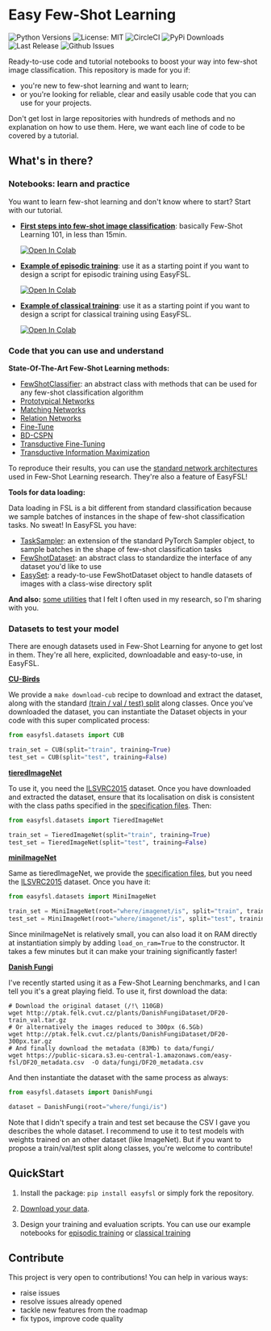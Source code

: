# Easy Few-Shot Learning
![Python Versions](https://img.shields.io/pypi/pyversions/easyfsl?logo=python&logoColor=white&style=for-the-badge)
![License: MIT](https://img.shields.io/badge/license-MIT-green?style=for-the-badge)
![CircleCI](https://img.shields.io/circleci/build/github/sicara/easy-few-shot-learning?logo=circleci&style=for-the-badge)
![PyPi Downloads](https://img.shields.io/pypi/dm/easyfsl?logo=pypi&logoColor=white&style=for-the-badge)
![Last Release](https://img.shields.io/github/release-date/sicara/easy-few-shot-learning?label=Last%20Release&logo=pypi&logoColor=white&style=for-the-badge)
![Github Issues](https://img.shields.io/github/issues-closed/sicara/easy-few-shot-learning?color=green&logo=github&style=for-the-badge)

Ready-to-use code and tutorial notebooks to boost your way into few-shot image classification. 
This repository is made for you if:

- you're new to few-shot learning and want to learn;
- or you're looking for reliable, clear and easily usable code that you can use for your projects.

Don't get lost in large repositories with hundreds of methods and no explanation on how to use them. Here, we want each line
of code to be covered by a tutorial.
## What's in there?

### Notebooks: learn and practice
You want to learn few-shot learning and don't know where to start? Start with our tutorial.

- **[First steps into few-shot image classification](notebooks/my_first_few_shot_classifier.ipynb)**: 
basically Few-Shot Learning 101, in less than 15min.

    [![Open In Colab](https://colab.research.google.com/assets/colab-badge.svg)](https://colab.research.google.com/github/sicara/easy-few-shot-learning/blob/master/notebooks/my_first_few_shot_classifier.ipynb)

- **[Example of episodic training](notebooks/episodic_training.ipynb)**: 
use it as a starting point if you want to design a script for episodic training using EasyFSL.

    [![Open In Colab](https://colab.research.google.com/assets/colab-badge.svg)](https://colab.research.google.com/github/sicara/easy-few-shot-learning/blob/master/notebooks/episodic_training.ipynb)

- **[Example of classical training](notebooks/classical_training.ipynb)**: 
use it as a starting point if you want to design a script for classical training using EasyFSL.

    [![Open In Colab](https://colab.research.google.com/assets/colab-badge.svg)](https://colab.research.google.com/github/sicara/easy-few-shot-learning/blob/master/notebooks/classical_training.ipynb)


### Code that you can use and understand

**State-Of-The-Art Few-Shot Learning methods:**

- [FewShotClassifier](easyfsl/methods/few_shot_classifier.py): an abstract class with methods that can be used for 
  any few-shot classification algorithm
- [Prototypical Networks](easyfsl/methods/prototypical_networks.py)
- [Matching Networks](easyfsl/methods/matching_networks.py)
- [Relation Networks](easyfsl/methods/relation_networks.py)
- [Fine-Tune](easyfsl/methods/finetune.py)
- [BD-CSPN](easyfsl/methods/bd_cspn.py)
- [Transductive Fine-Tuning](easyfsl/methods/transductive_finetuning.py)
- [Transductive Information Maximization](easyfsl/methods/tim.py)

To reproduce their results, you can use the [standard network architectures](easyfsl/modules/predesigned_modules.py) 
used in Few-Shot Learning research. They're also a feature of EasyFSL!

**Tools for data loading:**

Data loading in FSL is a bit different from standard classification because we sample batches of
instances in the shape of few-shot classification tasks. No sweat! In EasyFSL you have:

- [TaskSampler](easyfsl/samplers/task_sampler.py): an extension of the standard PyTorch Sampler object, to sample batches in the shape of few-shot classification tasks
- [FewShotDataset](easyfsl/datasets/few_shot_dataset.py): an abstract class to standardize the interface of any dataset you'd like to use
- [EasySet](easyfsl/datasets/easy_set.py): a ready-to-use FewShotDataset object to handle datasets of images with a class-wise directory split

**And also:** [some utilities](easyfsl/utils.py) that I felt I often used in my research, so I'm sharing with you.

### Datasets to test your model

There are enough datasets used in Few-Shot Learning for anyone to get lost in them. They're all here, 
explicited, downloadable and easy-to-use, in EasyFSL. 

**[CU-Birds](http://www.vision.caltech.edu/visipedia/CUB-200.html)**

We provide a `make download-cub` recipe to download and extract the dataset, 
along with the standard [(train / val / test) split](data/CUB) along classes. 
Once you've downloaded the dataset, you can instantiate the Dataset objects in your code
with this super complicated process:

```python
from easyfsl.datasets import CUB

train_set = CUB(split="train", training=True)
test_set = CUB(split="test", training=False)
```

**[tieredImageNet](https://paperswithcode.com/dataset/tieredimagenet)**

To use it, you need the [ILSVRC2015](https://image-net.org/challenges/LSVRC/index.php) dataset. Once you have 
downloaded and extracted the dataset, ensure that its localisation on disk is consistent with the class paths
specified in the [specification files](data/tiered_imagenet). Then:

```python
from easyfsl.datasets import TieredImageNet

train_set = TieredImageNet(split="train", training=True)
test_set = TieredImageNet(split="test", training=False)
```

**[miniImageNet](https://paperswithcode.com/dataset/miniimagenet)**

Same as tieredImageNet, we provide the [specification files](data/mini_imagenet), 
but you need the [ILSVRC2015](https://image-net.org/challenges/LSVRC/index.php) dataset.
Once you have it:

```python
from easyfsl.datasets import MiniImageNet

train_set = MiniImageNet(root="where/imagenet/is", split="train", training=True)
test_set = MiniImageNet(root="where/imagenet/is", split="test", training=False)
```

Since miniImageNet is relatively small, you can also load it on RAM directly at instantiation simply by
adding `load_on_ram=True` to the constructor. 
It takes a few minutes but it can make your training significantly faster!

**[Danish Fungi](https://paperswithcode.com/paper/danish-fungi-2020-not-just-another-image)**

I've recently started using it as a Few-Shot Learning benchmarks, and I can tell you it's a great
playing field. To use it, first download the data:

```shell
# Download the original dataset (/!\ 110GB)
wget http://ptak.felk.cvut.cz/plants/DanishFungiDataset/DF20-train_val.tar.gz
# Or alternatively the images reduced to 300px (6.5Gb)
wget http://ptak.felk.cvut.cz/plants/DanishFungiDataset/DF20-300px.tar.gz
# And finally download the metadata (83Mb) to data/fungi/
wget https://public-sicara.s3.eu-central-1.amazonaws.com/easy-fsl/DF20_metadata.csv  -O data/fungi/DF20_metadata.csv
```

And then instantiate the dataset with the same process as always:

```python
from easyfsl.datasets import DanishFungi

dataset = DanishFungi(root="where/fungi/is")
```

Note that I didn't specify a train and test set because the CSV I gave you describes the whole dataset.
I recommend to use it to test models with weights trained on an other dataset (like ImageNet).
But if you want to propose a train/val/test split along classes, you're welcome to contribute!

## QuickStart


1. Install the package: ```pip install easyfsl``` or simply fork the repository.
   
2. [Download your data](#datasets-to-test-your-model).

3. Design your training and evaluation scripts. You can use our example notebooks for 
[episodic training](notebooks/episodic_training.ipynb) 
or [classical training](notebooks/classical_training.ipynb)

## Contribute
This project is very open to contributions! You can help in various ways:
- raise issues
- resolve issues already opened
- tackle new features from the roadmap
- fix typos, improve code quality



